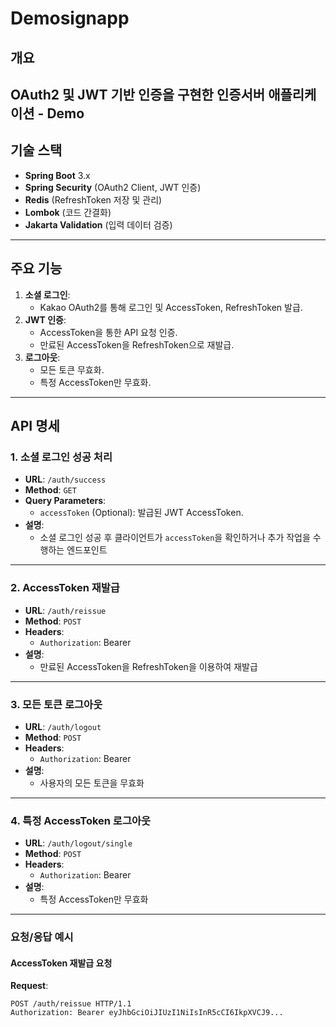 # Demosignapp

## 개요
OAuth2 및 JWT 기반 인증을 구현한 인증서버 애플리케이션 - Demo
---

## 기술 스택
- **Spring Boot** 3.x
- **Spring Security** (OAuth2 Client, JWT 인증)
- **Redis** (RefreshToken 저장 및 관리)
- **Lombok** (코드 간결화)
- **Jakarta Validation** (입력 데이터 검증)

---

## 주요 기능
1. **소셜 로그인**:
    - Kakao OAuth2를 통해 로그인 및 AccessToken, RefreshToken 발급.
2. **JWT 인증**:
    - AccessToken을 통한 API 요청 인증.
    - 만료된 AccessToken을 RefreshToken으로 재발급.
3. **로그아웃**:
    - 모든 토큰 무효화.
    - 특정 AccessToken만 무효화.

---

## API 명세

### 1. 소셜 로그인 성공 처리
- **URL**: `/auth/success`
- **Method**: `GET`
- **Query Parameters**:
    - `accessToken` (Optional): 발급된 JWT AccessToken.
- **설명**:
    - 소셜 로그인 성공 후 클라이언트가 `accessToken`을 확인하거나 추가 작업을 수행하는 엔드포인트

---

### 2. AccessToken 재발급
- **URL**: `/auth/reissue`
- **Method**: `POST`
- **Headers**:
    - `Authorization`: Bearer <expiredAccessToken>
- **설명**:
    - 만료된 AccessToken을 RefreshToken을 이용하여 재발급

---

### 3. 모든 토큰 로그아웃
- **URL**: `/auth/logout`
- **Method**: `POST`
- **Headers**:
    - `Authorization`: Bearer <accessToken>
- **설명**:
    - 사용자의 모든 토큰을 무효화

---

### 4. 특정 AccessToken 로그아웃
- **URL**: `/auth/logout/single`
- **Method**: `POST`
- **Headers**:
    - `Authorization`: Bearer <accessToken>
- **설명**:
    - 특정 AccessToken만 무효화

---

### 요청/응답 예시
#### AccessToken 재발급 요청
**Request**:
```http
POST /auth/reissue HTTP/1.1
Authorization: Bearer eyJhbGciOiJIUzI1NiIsInR5cCI6IkpXVCJ9...
